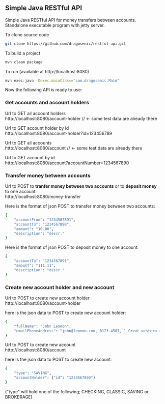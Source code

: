## Simple Java RESTful API

Simple Java RESTful API for money transfers between accounts.
Standalone executable program with jetty server.

To clone source code

```sh
git clone https://github.com/dragosenic/restful-api.git
```

To build a project

```sh
mvn clean package
```

To run (available at http://localhost:8080)

```sh
mvn exec:java -Dexec.mainClass="com.dragosenic.Main"
```

Now the following API is ready to use:

### Get accounts and account holders

Url to GET all account holders <br/>
http://localhost:8080/account-holder // <- some test data are already there

Url to GET account holder by id<br/>
http://localhost:8080/account-holder?id=123456789

Url to GET all accounts<br/>
http://localhost:8080/account // <- some test data are already there

Url to GET account by id<br/>
http://localhost:8080/account?accountNumber=1234567890

### Transfer money between accounts

Url to POST to **tranfer money between two accounts** or to **deposit money** to one account<br/>
http://localhost:8080/money-transfer

Here is the format of json POST to transfer money between two accounts:
```sh
{
    "accountFrom": "1234567891",
    "accountTo": "1234567890",
    "amount": "10.00",
    "description": "descr."
}
```

Here is the format of json POST to deposit money to one account:

```sh
{
    "accountTo": "1234567891",
    "amount": "111.11",
    "description": "descr."
}
```

### Create new account holder and new account

Url to POST to create new account holder<br/>
http://localhost:8080/account-holder

here is the json data to POST to create new account holder:
```sh
{
    "fullName": "John Lennon",
    "emailPhoneAddress": "john@lennon.com, 0123-4567, 1 Great western road"
}
```

Url to POST to create new account<br/>
http://localhost:8080/account

here is the json data to POST to create new account:
```sh
{
    "type": "SAVING",
    "accountHolder": {"id": "1234567890"}
}
```
("type" will hold one of the following; CHECKING, CLASSIC, SAVING or BROKERAGE)

